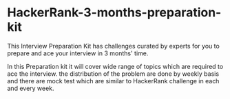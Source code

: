 # HackerRank-3-months-preparation-kit

This Interview Preparation Kit has challenges curated by experts for you to prepare and ace your interview in 3 months' time.

In this Preparation kit it will cover wide range of topics which are required to ace the interview.
the distribution of the problem are done by weekly basis and there are mock test which are similar to HackerRank challenge in each and every week. 
